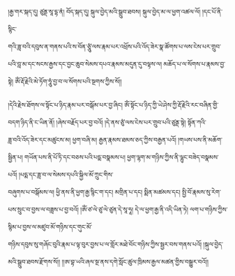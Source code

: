 ﻿  
།རྒྱ་གར་སྐད་དུ། ཙུནྡ་སཱ་དྷ་ནཾ། བོད་སྐད་དུ། སྐུལ་བྱེད་མའི་སྒྲུབ་ཐབས། སྐུལ་བྱེད་མ་ལ་ཕྱག་འཚལ་ལོ། །དང་པོ་ནི་སྙིང་  
གའི་ཟླ་བའི་དབུས་ན་གནས་པའི་ས་བོན་ཙཱུཾ་ལས་རྣམ་པར་འཕྲོས་པའི་འོད་ཟེར་སྣ་ཚོགས་པ་ལས་ངེས་པར་གྲུབ་པའི་བླ་མ་དང་སངས་རྒྱས་དང་བྱང་ཆུབ་སེམས་དཔའ་རྣམས་མདུན་དུ་བལྟས་ལ། མཆོད་པ་ལ་སོགས་པ་རྣམས་བྱ་སྟེ། ཨོཾ་རྡོ་རྗེའི་མེ་ཏོག་ཧཱུཾ་བྱ་བ་ལ་སོགས་པའི་སྔགས་ཀྱིས་སོ།།  
  
།དེའི་རྗེས་ཐོགས་ལ་སྟོང་པ་ཉིད་རྣམ་པར་བསྒོམ་པར་བྱ་ཞིང། ཨོཾ་སྟོང་པ་ཉིད་ཀྱི་ཡེ་ཤེས་ཀྱི་རྡོ་རྗེའི་རང་བཞིན་གྱི་བདག་ཉིད་ནི་ང་ཡིན་ནོ། །ཞེས་བརྗོད་པར་བྱ་བའོ། །དེ་ནས་ཙུཾ་ལས་ངེས་པར་གྲུབ་པའི་ཙུནྡ་སྟེ། སྟོན་ཀའི་  
ཟླ་བའི་འོད་ཟེར་དང་མཚུངས་མ། ཕྱག་བཞི་མ། རྒྱན་རྣམས་ཐམས་ཅད་ཀྱིས་བརྒྱན་པའོ། །གཡས་པས་ནི་མཆོག་སྦྱིན་པ། གཡོན་པས་ནི་པོ་ཏི་དང་བཅས་པའི་པདྨ་བསྣམས་པ། ཕྱག་ལྷག་མ་གཉིས་ཀྱིས་ནི་ལྷུང་བཟེད་བསྣམས་པའོ། །པདྨ་དང་ཟླ་བ་ལ་སེམས་དཔའི་སྐྱིལ་མོ་ཀྲུང་གིས་  
བཞུགས་པ་བསྒོམས་ལ། ཕྱི་ནས་ནི་ཕྱག་རྒྱ་སྙིང་ག་དང། མགྲིན་པ་དང། སྨིན་མཚམས་དང། སྤྱི་བོ་རྣམས་སུ་རེག་པས་སྲུང་བ་བྱས་ལ་བཟླས་པ་བྱ་བའོ། །ཨོཾ་ཙ་ལེ་ཙུ་ལེ་ཙུན་དེ་སཱ་ཧཱ། དེ་ལ་ཕྱག་རྒྱ་ནི་འདི་ཡིན་ཏེ། ལག་པ་གཉིས་ཀྱིས་སྙིམ་པ་བྱས་ལ་མཛུབ་མོ་གཉིས་དང་གུང་མོ་  
གཉིས་དབུས་སུ་གཞོང་བུའི་རྣམ་པ་ལྟ་བུར་བྱས་པ་ལ་གློར་མཐེ་བོང་གཉིས་ཀྱིས་སྦྱར་བས་གནས་པའོ། །སྐུལ་བྱེད་མའི་སྒྲུབ་ཐབས་རྫོགས་སོ།། །།ཨ་བྷ་ཡའི་ཞལ་སྔ་ནས་དགེ་སློང་ཚུལ་ཁྲིམས་རྒྱལ་མཚན་གྱིས་བསྒྱུར་བའོ།།  
  
  
